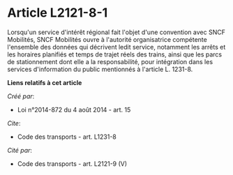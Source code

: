 # Article L2121-8-1

Lorsqu'un service d'intérêt régional fait l'objet d'une convention avec SNCF Mobilités, SNCF Mobilités ouvre à l'autorité
organisatrice compétente l'ensemble des données qui décrivent ledit service, notamment les arrêts et les horaires planifiés
et temps de trajet réels des trains, ainsi que les parcs de stationnement dont elle a la responsabilité, pour intégration
dans les services d'information du public mentionnés à l'article L. 1231-8.

**Liens relatifs à cet article**

_Créé par_:

  - Loi n°2014-872 du 4 août 2014 - art. 15

_Cite_:

  - Code des transports - art. L1231-8

_Cité par_:

  - Code des transports - art. L2121-9 (V)
